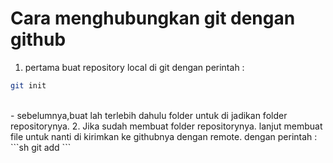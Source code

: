 # Cara menghubungkan git dengan github
1. pertama buat repository local di git dengan perintah : <br>
```sh
git init
```
<br>
- sebelumnya,buat lah terlebih dahulu folder untuk di jadikan folder repositorynya.
2. Jika sudah membuat folder repositorynya. lanjut membuat file untuk nanti di kirimkan ke githubnya dengan remote. dengan perintah :
```sh
git add <fileName>
```